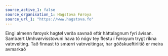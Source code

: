 ```yaml
---
source_active_1: false
source_organisation_1: Hagstova Føroya
source_url_1: "https://www.hagstova.fo"
---
```

Eingi almenn føroysk hagtøl verða savnað eftir háttalagnum fyri ávísan. Sambært Umhvørvisstovuni hava tó nógv tey flestu í Føroyum trygt rikna vatnveiting. Tað finnast tó smærri vatnveitingar, har góðskueftirlitið er meira avmarkað
